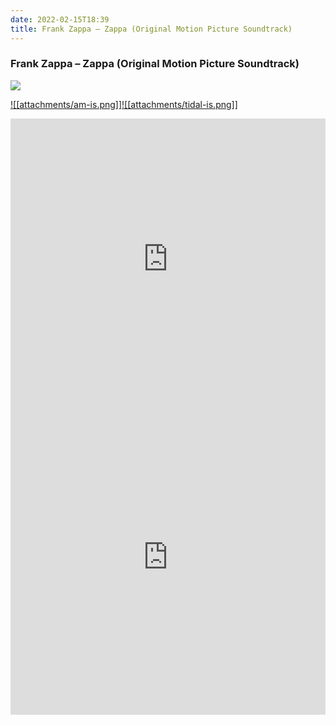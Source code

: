 ```yaml
---
date: 2022-02-15T18:39
title: Frank Zappa – Zappa (Original Motion Picture Soundtrack)
---
```

### Frank Zappa – Zappa (Original Motion Picture Soundtrack)
[![](https://i.discogs.com/1x_4pTk7UJnThLph-gDtYjyhyORwQuZGegYN2dKAvmQ/rs:fit/g:sm/q:90/h:577/w:600/czM6Ly9kaXNjb2dz/LWltYWdlcy9SLTE4/NjExMjA5LTE2MjAz/MDIwNzEtMjU3OS5q/cGVn.jpeg)][1] 

[1]: https://www.discogs.com/release/18611209
[2]: https://music.apple.com/us/album/1540380239
[3]: https://listen.tidal.com/album/162918230

[![[attachments/am-is.png]]][2][![[attachments/tidal-is.png]]][3]

<iframe allow="autoplay *; encrypted-media *; fullscreen *" frameborder="0" height="450" style="width:100%;max-width:660px;overflow:hidden;background:transparent;" sandbox="allow-forms allow-popups allow-same-origin allow-scripts allow-storage-access-by-user-activation allow-top-navigation-by-user-activation" src="https://embed.music.apple.com/us/album/turn-blue/1540380239"></iframe>
<div style="position: relative; padding-bottom: 100%; height: 0; overflow: hidden; max-width: 100%;"><iframe src="https://embed.tidal.com/albums/162918230?layout=gridify" frameborder= "0" allowfullscreen style="position: absolute; top: 0; left: 0; width: 100%; height: 1px; min-height: 100%; margin: 0 auto;"></iframe></div>
